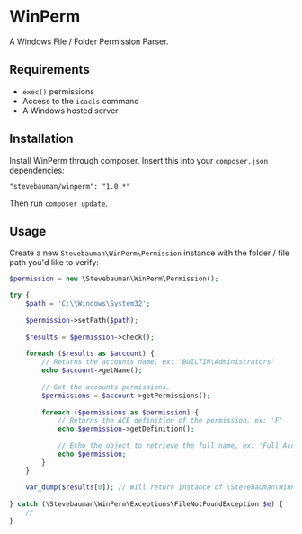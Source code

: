 # WinPerm
A Windows File / Folder Permission Parser.

## Requirements

- `exec()` permissions
- Access to the `icacls` command
- A Windows hosted server


## Installation

Install WinPerm through composer. Insert this into your `composer.json` dependencies:

    "stevebauman/winperm": "1.0.*"

Then run `composer update`.

## Usage

Create a new `Stevebauman\WinPerm\Permission` instance with the folder / file path you'd like to verify:

```php
$permission = new \Stevebauman\WinPerm\Permission();

try {
    $path = 'C:\\Windows\System32';
    
    $permission->setPath($path);
    
    $results = $permission->check();
    
    foreach ($results as $account) {
        // Returns the accounts name, ex: 'BUILTIN\Administrators'
        echo $account->getName();
        
        // Get the accounts permissions.
        $permissions = $account->getPermissions();
        
        foreach ($permissions as $permission) {
            // Returns the ACE definition of the permission, ex: 'F'
            echo $permission->getDefinition();
            
            // Echo the object to retrieve the full name, ex: 'Full Access'
            echo $permission;
        }
    }
    
    var_dump($results[0]); // Will return instance of \Stevebauman\WinPerm\Account
    
} catch (\Stevebauman\WinPerm\Exceptions\FileNotFoundException $e) {
    //
}
```
